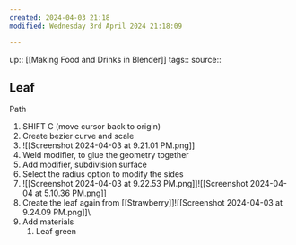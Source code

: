 ```yaml
---
created: 2024-04-03 21:18
modified: Wednesday 3rd April 2024 21:18:09

---
```

up::  [[Making Food and Drinks in Blender]]
tags::
source::
## Leaf


Path
1. SHIFT C (move cursor back to origin)
2. Create bezier curve and scale
3. ![[Screenshot 2024-04-03 at 9.21.01 PM.png]]
4. Weld modifier, to glue the geometry together
5. Add modifier, subdivision surface
6. Select the radius option to modify the sides
7. ![[Screenshot 2024-04-03 at 9.22.53 PM.png]]![[Screenshot 2024-04-04 at 5.10.36 PM.png]]
8. Create the leaf again from [[Strawberry]]![[Screenshot 2024-04-03 at 9.24.09 PM.png]]\
9. Add materials
	1. Leaf green
